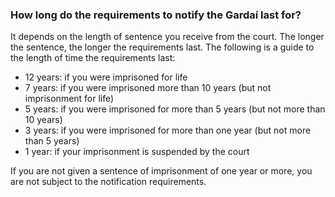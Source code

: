 ###  How long do the requirements to notify the Gardaí last for?

It depends on the length of sentence you receive from the court. The longer
the sentence, the longer the requirements last. The following is a guide to
the length of time the requirements last:

  * 12 years: if you were imprisoned for life 
  * 7 years: if you were imprisoned more than 10 years (but not imprisonment for life) 
  * 5 years: if you were imprisoned for more than 5 years (but not more than 10 years) 
  * 3 years: if you were imprisoned for more than one year (but not more than 5 years) 
  * 1 year: if your imprisonment is suspended by the court 

If you are not given a sentence of imprisonment of one year or more, you are
not subject to the notification requirements.
